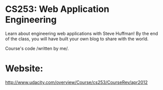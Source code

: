 CS253: Web Application Engineering
================================== 
Learn about engineering web applications with Steve Huffman! By the end of the class, you will have built your own blog to share with the world.

Course's code /written by me/.

Website:
========

http://www.udacity.com/overview/Course/cs253/CourseRev/apr2012
